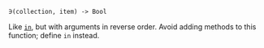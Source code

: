 ```
∋(collection, item) -> Bool
```

Like [`in`](@ref), but with arguments in reverse order. Avoid adding methods to this function; define `in` instead.
